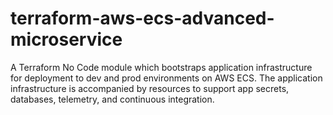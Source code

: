 # terraform-aws-ecs-advanced-microservice

A Terraform No Code module which bootstraps application infrastructure for 
deployment to dev and prod environments on AWS ECS. The application 
infrastructure is accompanied by resources to support app secrets, databases,
telemetry, and continuous integration.
